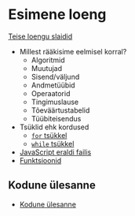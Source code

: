 # Esimene loeng

[Teise loengu slaidid](../loeng_02/slaidid.pdf)

- Millest rääkisime eelmisel korral?
    - Algoritmid
    - Muutujad
    - Sisend/väljund
    - Andmetüübid
    - Operaatorid
    - Tingimuslause
    - Tõeväärtustabelid
    - Tüübiteisendus
- Tsüklid ehk kordused
    - [`for` tsükkel](../../concepts/for/about.md)
    - [`while` tsükkel](../../concepts/while/about.md)
- [JavaScript eraldi failis](../../concepts/alustamine/about.md#javascript-eraldi-failis)
- [Funktsioonid](../../concepts/funktsioon/about.md)


## Kodune ülesanne

- [Kodune ülesanne](./homework.md)

